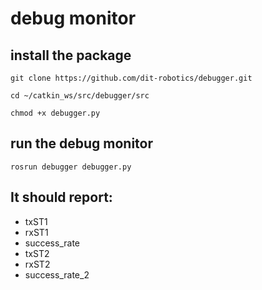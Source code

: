 # debug monitor

## install the package

    
    git clone https://github.com/dit-robotics/debugger.git
    
    cd ~/catkin_ws/src/debugger/src
    
    chmod +x debugger.py
    

## run the debug monitor

    
    rosrun debugger debugger.py
    

## It should report:

- txST1
- rxST1
- success_rate
- txST2
- rxST2
- success_rate_2
